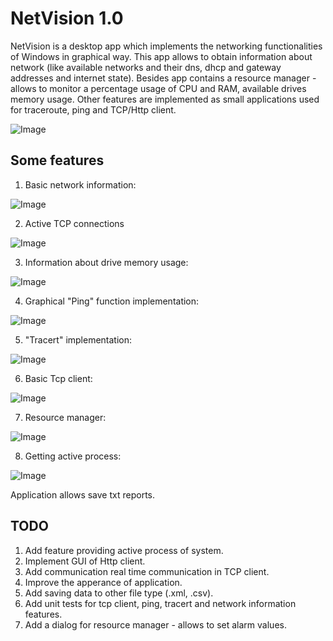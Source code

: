 # NetVision 1.0

NetVision is a desktop app which implements the networking functionalities of Windows in graphical way.
This app allows to obtain information about network (like available networks and their dns, dhcp and gateway addresses and internet state).
Besides app contains a resource manager - allows to monitor a percentage usage of CPU and RAM, available drives memory usage. Other features are implemented as small applications
used for traceroute, ping and TCP/Http client.

![Image](https://github.com/Tomasz789/NetVision-App/blob/master/Img/home.JPG)
## Some features

1. Basic network information:

![Image](https://github.com/Tomasz789/NetVision-App/blob/master/Img/basic_info.JPG)

2. Active TCP connections

![Image](https://github.com/Tomasz789/NetVision-App/blob/master/Img/connections.JPG)

3. Information about drive memory usage:

![Image](https://github.com/Tomasz789/NetVision-App/blob/master/Img/disc.JPG)

4. Graphical "Ping" function implementation:

![Image](https://github.com/Tomasz789/NetVision-App/blob/master/Img/ping.JPG)

5. "Tracert" implementation:

![Image](https://github.com/Tomasz789/NetVision-App/blob/master/Img/tracert.JPG)

6. Basic Tcp client:

![Image](https://github.com/Tomasz789/NetVision-App/blob/master/Img/tcp.JPG)

7. Resource manager:

![Image](https://github.com/Tomasz789/NetVision-App/blob/master/Img/res.JPG)

8. Getting active process:

![Image](https://github.com/Tomasz789/NetVision-App/blob/master/Img/processapp.JPG)

Application allows save txt reports.

## TODO

1. Add feature providing active process of system.
2. Implement GUI of Http client.
3. Add communication real time communication in TCP client.
4. Improve the apperance of application.
5. Add saving data to other file type (.xml, .csv).
6. Add unit tests for tcp client, ping, tracert and network information features.
7. Add a dialog for resource manager - allows to set alarm values.

